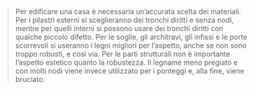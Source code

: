 > Per edificare una casa è necessaria un’accurata scelta dei materiali. Per i pilastri esterni si sceglieranno dei tronchi diritti e senza  nodi, mentre per quelli interni si possono usare dei tronchi diritti  con qualche piccolo difetto. Per le soglie, gli architravi, gli infissi e  le porte scorrevoli si useranno i legni migliori per l’aspetto, anche  se non sono troppo robusti, e così via. Per le parti strutturali non è  importante l’aspetto estetico quanto la robustezza. Il legname meno pregiato e con molti nodi viene invece utilizzato per i ponteggi e, alla fine, viene bruciato.
